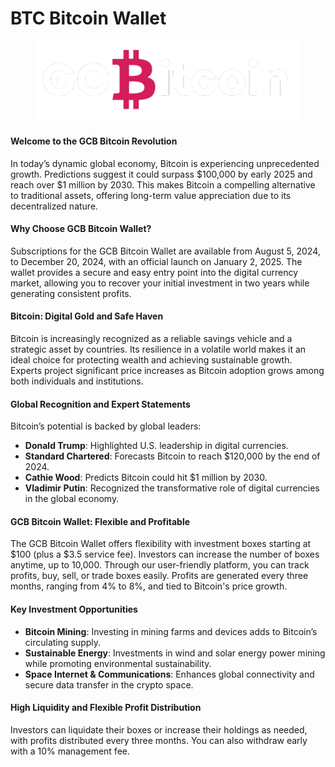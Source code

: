 # BTC Bitcoin Wallet

<figure><img src="../../.gitbook/assets/GCBTC logo.png" alt=""><figcaption></figcaption></figure>

#### Welcome to the GCB Bitcoin Revolution

In today’s dynamic global economy, Bitcoin is experiencing unprecedented growth. Predictions suggest it could surpass $100,000 by early 2025 and reach over $1 million by 2030. This makes Bitcoin a compelling alternative to traditional assets, offering long-term value appreciation due to its decentralized nature.

#### Why Choose GCB Bitcoin Wallet?

Subscriptions for the GCB Bitcoin Wallet are available from August 5, 2024, to December 20, 2024, with an official launch on January 2, 2025. The wallet provides a secure and easy entry point into the digital currency market, allowing you to recover your initial investment in two years while generating consistent profits.

#### Bitcoin: Digital Gold and Safe Haven

Bitcoin is increasingly recognized as a reliable savings vehicle and a strategic asset by countries. Its resilience in a volatile world makes it an ideal choice for protecting wealth and achieving sustainable growth. Experts project significant price increases as Bitcoin adoption grows among both individuals and institutions.

#### Global Recognition and Expert Statements

Bitcoin’s potential is backed by global leaders:

* **Donald Trump**: Highlighted U.S. leadership in digital currencies.
* **Standard Chartered**: Forecasts Bitcoin to reach $120,000 by the end of 2024.
* **Cathie Wood**: Predicts Bitcoin could hit $1 million by 2030.
* **Vladimir Putin**: Recognized the transformative role of digital currencies in the global economy.

#### GCB Bitcoin Wallet: Flexible and Profitable

The GCB Bitcoin Wallet offers flexibility with investment boxes starting at $100 (plus a $3.5 service fee). Investors can increase the number of boxes anytime, up to 10,000. Through our user-friendly platform, you can track profits, buy, sell, or trade boxes easily. Profits are generated every three months, ranging from 4% to 8%, and tied to Bitcoin's price growth.

#### Key Investment Opportunities

* **Bitcoin Mining**: Investing in mining farms and devices adds to Bitcoin’s circulating supply.
* **Sustainable Energy**: Investments in wind and solar energy power mining while promoting environmental sustainability.
* **Space Internet & Communications**: Enhances global connectivity and secure data transfer in the crypto space.

#### High Liquidity and Flexible Profit Distribution

Investors can liquidate their boxes or increase their holdings as needed, with profits distributed every three months. You can also withdraw early with a 10% management fee.

